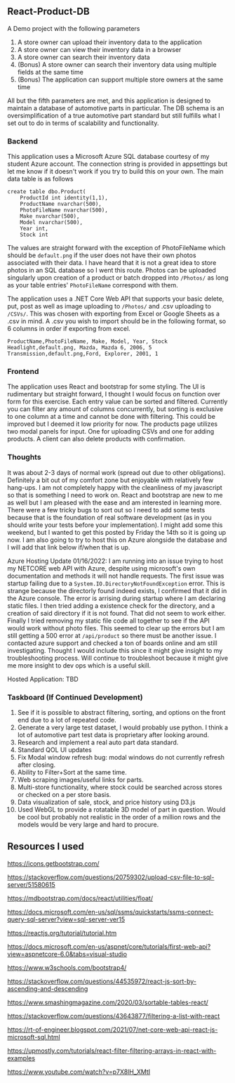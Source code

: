 ## React-Product-DB 
A Demo project with the following parameters

1.  A store owner can upload their inventory data to the application
2.  A store owner can view their inventory data in a browser
3.  A store owner can search their inventory data
4.  (Bonus) A store owner can search their inventory data using multiple fields at the same time
5.  (Bonus) The application can support multiple store owners at the same time

All but the fifth parameters are met, and this application is designed to maintain a database of automotive parts in particular. The DB schema is an oversimplification of a true automotive part standard but still fulfills what I set out to do in terms of scalability and functionality.

### Backend
This application uses a Microsoft Azure SQL database courtesy of my student Azure account. The connection string is provided in appsettings but let me know if it doesn't work if you try to build this on your own. The main data table is as follows

    create table dbo.Product(
		ProductId int identity(1,1),
		ProductName nvarchar(500),
		PhotoFileName nvarchar(500),
		Make nvarchar(500),
		Model nvarchar(500),
		Year int,
		Stock int

The values are straight forward with the exception of PhotoFileName which should be `default.png` if the user does not have their own photos associated with their data. I have heard that it is not a great idea to store photos in an SQL database so I went this route. Photos can be uploaded singularly upon creation of a product or batch dropped into `/Photos/` as long as your table entries' `PhotoFileName` correspond with them.

The application uses a .NET Core Web API that supports your basic delete, put, post as well as image uploading to `/Photos/` and .csv uploading to `/CSVs/`. This was chosen with exporting  from Excel or Google Sheets as a .csv in mind. A .csv you wish to import should be in the following format, so 6 columns in order if exporting from excel.


    ProductName,PhotoFileName, Make, Model, Year, Stock
	Headlight,default.png, Mazda, Mazda 6, 2006, 5
	Transmission,default.png,Ford, Explorer, 2001, 1


### Frontend
The application uses React and bootstrap for some styling. The UI is rudimentary but straight forward, I thought I would focus on function over form for this exercise. Each entry value can be sorted and filtered. Currently you can filter any amount of columns concurrently, but sorting is exclusive to one column at a time and cannot be done with filtering. This could be improved but I deemed it low priority for now. The products page utilizes two modal panels for input. One for uploading CSVs and one for adding products. A client can also delete products with confirmation.

### Thoughts
It was about 2-3 days of normal work (spread out due to other obligations). Definitely a bit out of my comfort zone but enjoyable with relatively few hang-ups. I am not completely happy with the cleanliness of my javascript so that is something I need to work on. React and bootstrap are new to me as well but I am pleased with the ease and am interested in learning more. There were a few tricky bugs to sort out so I need to add some tests because that is the foundation of real software development (as in you should write your tests before your implementation). I might add some this weekend, but I wanted to get this posted by Friday the 14th so it is going up now. I am also going to try to host this on Azure alongside the database and I will add that link below if/when that is up.

Azure Hosting Update 01/16/2022: I am running into an issue trying to host my NETCORE web API with Azure, despite using microsoft's own documentation and methods it will not handle requests. The first issue was startup failing due to a `System.IO.DirectoryNotFoundException` error. This is strange because the directorly found indeed exists, I confirmed that it did in the Azure console. The error is arrising during startup where I am declaring static files. I then tried adding a existence check for the directory, and a creation of said directory if it is not found. That did not seem to work either. Finally I tried removing my static file code all together to see if the API would work without photo files. This seemed to clear up the errors but I am still getting a 500 error at `/api/product` so there must be another issue. I contacted azure support and checked a ton of boards online and am still investigating. Thought I would include this since it might give insight to my troubleshooting process. Will continue to troubleshoot because it might give me more insight to dev ops which is a useful skill. 


Hosted Application: TBD

###  Taskboard (If Continued Development)

 1. See if it is possible to abstract filtering, sorting, and options on the front end due to a lot of repeated code.
 2. Generate a very large test dataset, I would probably use python. I think a lot of automotive part test data is proprietary after looking around.
 3. Research and implement a real auto part data standard.
 4. Standard QOL UI updates
 5. Fix Modal window refresh bug: modal windows do not currently refresh after closing.
 6. Ability to Filter+Sort at the same time.
 7. Web scraping images/useful links for parts.
 8. Multi-store functionality, where stock could be searched across stores or checked on a per store basis.
 9. Data visualization of sale, stock, and price history using D3.js
 10. Used WebGL to provide a rotatable 3D model of part in question. Would be cool but probably not realistic in the order of a million rows and the models would be very large and hard to procure.

## Resources I used

https://icons.getbootstrap.com/

https://stackoverflow.com/questions/20759302/upload-csv-file-to-sql-server/51580615 

https://mdbootstrap.com/docs/react/utilities/float/ 

https://docs.microsoft.com/en-us/sql/ssms/quickstarts/ssms-connect-query-sql-server?view=sql-server-ver15

https://reactjs.org/tutorial/tutorial.htm

https://docs.microsoft.com/en-us/aspnet/core/tutorials/first-web-api?view=aspnetcore-6.0&tabs=visual-studio

https://www.w3schools.com/bootstrap4/

https://stackoverflow.com/questions/44535972/react-js-sort-by-ascending-and-descending

https://www.smashingmagazine.com/2020/03/sortable-tables-react/

https://stackoverflow.com/questions/43643877/filtering-a-list-with-react

https://rt-of-engineer.blogspot.com/2021/07/net-core-web-api-react-js-microsoft-sql.html 

https://upmostly.com/tutorials/react-filter-filtering-arrays-in-react-with-examples

https://www.youtube.com/watch?v=p7X8lH_XMtI

